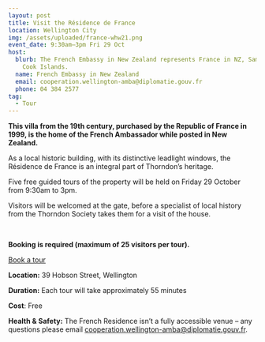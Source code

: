 ```yaml
---
layout: post
title: Visit the Résidence de France
location: Wellington City
img: /assets/uploaded/france-whw21.png
event_date: 9:30am–3pm Fri 29 Oct
host:
  blurb: The French Embassy in New Zealand represents France in NZ, Samoa, and the
    Cook Islands.
  name: French Embassy in New Zealand
  email: cooperation.wellington-amba@diplomatie.gouv.fr
  phone: 04 384 2577
tag:
  - Tour
---
```

**This villa from the 19th century, purchased by the Republic of France in 1999, is the home of the French Ambassador while posted in New Zealand.** 

As a local historic building, with its distinctive leadlight windows, the Résidence de France is an integral part of Thorndon’s heritage. 

Five free guided tours of the property will be held on Friday 29 October from 9:30am to 3pm. 

Visitors will be welcomed at the gate, before a specialist of local history from the Thorndon Society takes them for a visit of the house. 

<br>

**Booking is required (maximum of 25 visitors per tour).**

<a href="https://www.eventfinda.co.nz/2021/discover-la-residence-de-france/wellington" class="button">Book a tour</a>

**Location:** 39 Hobson Street, Wellington

**Duration:** Each tour will take approximately 55 minutes

**Cost**: Free

**Health & Safety:** The French Residence isn’t a fully accessible venue – any questions please email [cooperation.wellington-amba@diplomatie.gouv.fr](mailto:cooperation.wellington-amba@diplomatie.gouv.fr).